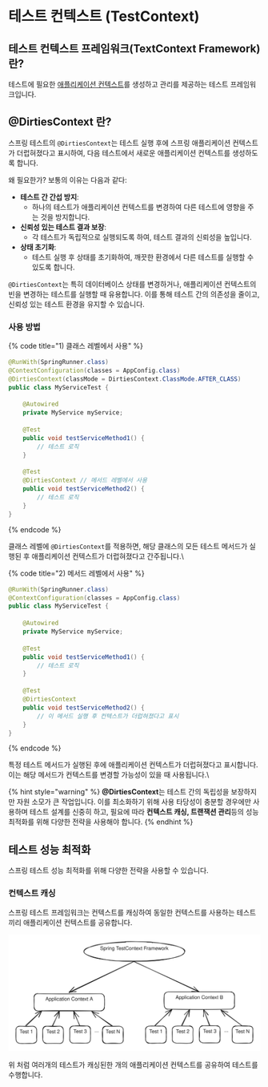 # 테스트 컨텍스트 (TestContext)

## **테스트 컨텍스트 프레임워크(TextContext Framework) 란?**

테스트에 필요한 [애플리케이션 컨텍스트](../core-technologies/ioc.md#applicationcontext)를 생성하고 관리를 제공하는 테스트 프레임워크입니다.



## **@DirtiesContext 란?**

스프링 테스트의 `@DirtiesContext`는 테스트 실행 후에 스프링 애플리케이션 컨텍스트가 더럽혀졌다고 표시하여, 다음 테스트에서 새로운 애플리케이션 컨텍스트를 생성하도록 합니다.

왜 필요한가? 보통의 이유는 다음과 같다:

* **테스트 간 간섭 방지**:
  * 하나의 테스트가 애플리케이션 컨텍스트를 변경하여 다른 테스트에 영향을 주는 것을 방지합니다.
* **신뢰성 있는 테스트 결과 보장**:
  * 각 테스트가 독립적으로 실행되도록 하여, 테스트 결과의 신뢰성을 높입니다.
* **상태 초기화**:
  * 테스트 실행 후 상태를 초기화하여, 깨끗한 환경에서 다른 테스트를 실행할 수 있도록 합니다.

`@DirtiesContext`는 특히 데이터베이스 상태를 변경하거나, 애플리케이션 컨텍스트의 빈을 변경하는 테스트를 실행할 때 유용합니다. 이를 통해 테스트 간의 의존성을 줄이고, 신뢰성 있는 테스트 환경을 유지할 수 있습니다.

### **사용 방법** <a href="#dirties-context-usage" id="dirties-context-usage"></a>

{% code title="1) 클래스 레벨에서 사용" %}
```java
@RunWith(SpringRunner.class)
@ContextConfiguration(classes = AppConfig.class)
@DirtiesContext(classMode = DirtiesContext.ClassMode.AFTER_CLASS)
public class MyServiceTest {

    @Autowired
    private MyService myService;

    @Test
    public void testServiceMethod1() {
        // 테스트 로직
    }

    @Test
    @DirtiesContext // 메서드 레벨에서 사용
    public void testServiceMethod2() {
        // 테스트 로직
    }
}
```
{% endcode %}

클래스 레벨에 `@DirtiesContext`를 적용하면, 해당 클래스의 모든 테스트 메서드가 실행된 후 애플리케이션 컨텍스트가 더럽혀졌다고 간주됩니다.\


{% code title="2) 메서드 레벨에서 사용" %}
```java
@RunWith(SpringRunner.class)
@ContextConfiguration(classes = AppConfig.class)
public class MyServiceTest {

    @Autowired
    private MyService myService;

    @Test
    public void testServiceMethod1() {
        // 테스트 로직
    }

    @Test
    @DirtiesContext
    public void testServiceMethod2() {
        // 이 메서드 실행 후 컨텍스트가 더럽혀졌다고 표시
    }
}
```
{% endcode %}

특정 테스트 메서드가 실행된 후에 애플리케이션 컨텍스트가 더럽혀졌다고 표시합니다. 이는 해당 메서드가 컨텍스트를 변경할 가능성이 있을 때 사용됩니다.\


{% hint style="warning" %}
**@DirtiesContext**는 테스트 간의 독립성을 보장하지만 자원 소모가 큰 작업입니다. 이를 최소화하기 위해 사용 타당성이 충분할 경우에만 사용하며  테스트 설계를 신중히 하고, 필요에 따라 **컨텍스트 캐싱, 트랜잭션 관리**등의 성능 최적화를 위해 다양한 전략을 사용해야 합니다.
{% endhint %}



## **테스트 성능 최적화** <a href="#optimization" id="optimization"></a>

스프링 테스트 성능 최적화를 위해 다양한 전략을 사용할 수 있습니다.

### **컨텍스트 캐싱** <a href="#context-cashing" id="context-cashing"></a>

스프링 테스트 프레임워크는 컨텍스트를 캐싱하여 동일한 컨텍스트를 사용하는 테스트끼리 애플리케이션 컨텍스트를 공유합니다.

<img src="../.gitbook/assets/file.excalidraw (1).svg" alt="컨텍스트 캐싱" class="gitbook-drawing">

위 처럼 여러개의 테스트가 캐싱된한 개의 애플리케이션 컨텍스트를 공유하여  테스트를 수행합니다.


